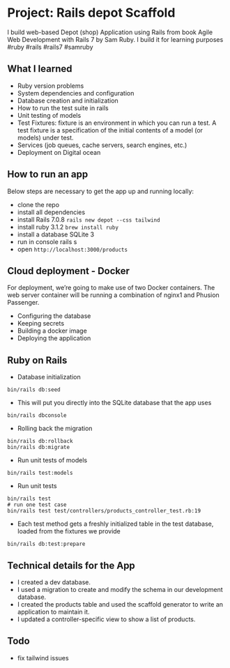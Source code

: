 # Project: Rails depot Scaffold

I build web-based Depot (shop) Application  using Rails from book
Agile Web Development with Rails 7 by Sam Ruby.
I build it for learning purposes #ruby #rails #rails7 #samruby


## What I learned

* Ruby version problems
* System dependencies and configuration
* Database creation and initialization
* How to run the test suite in rails
* Unit testing of models
* Test Fixtures: fixture is an environment in which you can run a test. A test fixture is a specification of the initial contents of a model (or models) under test.
* Services (job queues, cache servers, search engines, etc.)
* Deployment on Digital ocean 


## How to run an app

Below steps are necessary to get the app up and running locally:

* clone the repo
* install all dependencies
* install Rails 7.0.8 `rails new depot --css tailwind`
* install ruby 3.1.2 `brew install ruby`
* install a database SQLite 3 
* run in console rails s
* open `http://localhost:3000/products`


## Cloud deployment - Docker

For deployment, we’re going to make use of two Docker containers.
The web server container will be running a combination of nginx1 and Phusion Passenger.

* Configuring the database 
* Keeping secrets
* Building a docker image 
* Deploying the application


## Ruby on Rails

* Database initialization
```
bin/rails db:seed
```

* This will put you directly into the SQLite database that the app uses
```
bin/rails dbconsole
``` 

* Rolling back the migration
```
bin/rails db:rollback
bin/rails db:migrate
```

* Run unit tests of models
```
bin/rails test:models
```

* Run unit tests 
```
bin/rails test
# run one test case
bin/rails test test/controllers/products_controller_test.rb:19
```

* Each test method gets a freshly initialized table in the test database, loaded from the fixtures we provide
```
bin/rails db:test:prepare
```


## Technical details for the App

* I created a dev database.
* I used a migration to create and modify the schema in our development database.
* I created the products table and used the scaffold generator to write an application to maintain it.
* I updated a controller-specific view to show a list of products.


## Todo

* fix tailwind issues